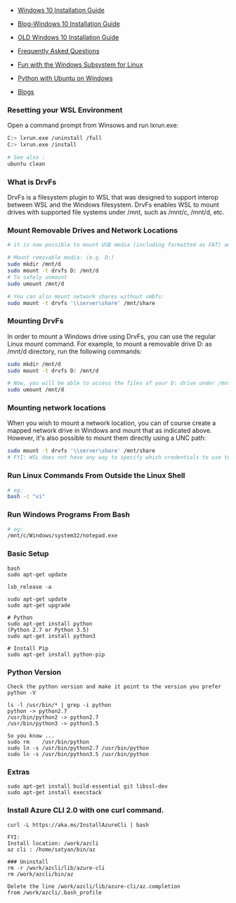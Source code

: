- [Windows 10 Installation Guide](https://docs.microsoft.com/en-us/windows/wsl/install-win10)
- [Blog-Windows 10 Installation Guide](https://blogs.msdn.microsoft.com/commandline/2017/10/11/whats-new-in-wsl-in-windows-10-fall-creators-update/)

- [OLD Windows 10 Installation Guide](https://msdn.microsoft.com/en-us/commandline/wsl/install_guide)

- [Frequently Asked Questions](https://msdn.microsoft.com/en-us/commandline/wsl/faq)

- [Fun with the Windows Subsystem for Linux](https://blogs.windows.com/buildingapps/2016/07/22/fun-with-the-windows-subsystem-for-linux/)

- [Python with Ubuntu on Windows](http://timmyreilly.azurewebsites.net/python-with-ubuntu-on-windows/)

- [Blogs](https://blogs.msdn.microsoft.com/wsl/)


### Resetting your WSL Environment
Open a command prompt from Winsows and run lxrun.exe:
```bash
C:> lxrun.exe /uninstall /full
C:> lxrun.exe /install

# See also :
ubuntu clean
```

### What is DrvFs
DrvFs is a filesystem plugin to WSL that was designed to support interop between WSL and the Windows filesystem. DrvFs enables WSL to mount drives with supported file systems under /mnt, such as /mnt/c, /mnt/d, etc. 


### Mount Removable Drives and Network Locations
```bash
# it is now possible to mount USB media (including formatted as FAT) and network shares with drvfs on Windows 10

# Mount removable media: (e.g. D:)
sudo mkdir /mnt/d
sudo mount -t drvfs D: /mnt/d
# To safely unmount
sudo umount /mnt/d

# You can also mount network shares without smbfs:
sudo mount -t drvfs '\\server\share' /mnt/share
```

### Mounting DrvFs
In order to mount a Windows drive using DrvFs, you can use the regular Linux mount command. For example, to mount a removable drive D: as /mnt/d directory, run the following commands:
```bash
sudo mkdir /mnt/d
sudo mount -t drvfs D: /mnt/d

# Now, you will be able to access the files of your D: drive under /mnt/d. When you wish to unmount the drive, for example so you can safely remove it, run the following command:
sudo umount /mnt/d
```

### Mounting network locations
When you wish to mount a network location, you can of course create a mapped network drive in Windows and mount that as indicated above. However, it's also possible to mount them directly using a UNC path:
```bash
sudo mount -t drvfs '\\server\share' /mnt/share
# FYI: WSL does not have any way to specify which credentials to use to connect to a network share. If you need to use different credentials to connect to the server, specify them in Windows by navigating to the share in File Explorer, using the Windows Credential Manager
```


### Run Linux Commands From Outside the Linux Shell
```bash
# eg: 
bash -c "vi"
```

### Run Windows Programs From Bash
```bash
# eg:
/mnt/c/Windows/system32/notepad.exe
```


### Basic Setup
```
bash
sudo apt-get update

lsb_release -a

sudo apt-get update
sudo apt-get upgrade

# Python
sudo apt-get install python
(Python 2.7 or Python 3.5)
sudo apt-get install python3

# Install Pip
sudo apt-get install python-pip
```

### Python Version
```
Check the python version and make it point to the version you prefer
python -V

ls -l /usr/bin/* | grep -i python
python -> python2.7
/usr/bin/python2 -> python2.7
/usr/bin/python3 -> python3.5

So you know ...
sudo rm    /usr/bin/python
sudo ln -s /usr/bin/python2.7 /usr/bin/python
sudo ln -s /usr/bin/python3.5 /usr/bin/python
```

### Extras
```
sudo apt-get install build-essential git libssl-dev
sudo apt-get install execstack
```

### Install Azure CLI 2.0 with one curl command.
```
curl -L https://aka.ms/InstallAzureCli | bash

FYI:
Install location: /work/azcli
az cli : /home/satyan/bin/az

### Uninstall
rm -r /work/azcli/lib/azure-cli
rm /work/azcli/bin/az

Delete the line /work/azcli/lib/azure-cli/az.completion 
from /work/azcli/.bash_profile

```

